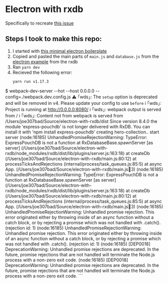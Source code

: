 # Electron with rxdb
Specifically to recreate [this issue](https://github.com/pubkey/rxdb/issues/1886)
## Steps I took to make this repo:
1. I started with [this minimal electron boilerplate](https://github.com/pbarbiero/basic-electron-react-boilerplate)
2. Copied and pasted the main parts of `main.js` and `database.js` from the [electron example](https://github.com/pubkey/rxdb/tree/master/examples/electron) from the rxdb
3. Ran `yarn dev`
4. Recieved the following error:
    ```
    yarn run v1.17.3
$ webpack-dev-server --hot --host 0.0.0.0 --config=./webpack.dev.config.js
⚠ ｢wds｣: The `setup` option is deprecated and will be removed in v4. Please update your config to use `before`
ℹ ｢wds｣: Project is running at http://0.0.0.0:8080/
ℹ ｢wds｣: webpack output is served from /
ℹ ｢wds｣: Content not from webpack is served from /Users/joe307bad/Source/electron-with-rxdb/dist
Since version 8.4.0 the module 'express-pouchdb' is not longer delivered with RxDB.
You can install it with 'npm install express-pouchdb'
creating hero-collection..
start server
(node:16185) UnhandledPromiseRejectionWarning: TypeError: ExpressPouchDB is not a function
    at RxDatabaseBase.spawnServer [as server] (/Users/joe307bad/Source/electron-with-rxdb/node_modules/rxdb/dist/lib/plugins/server.js:163:18)
    at createDb (/Users/joe307bad/Source/electron-with-rxdb/main.js:80:12)
    at processTicksAndRejections (internal/process/task_queues.js:85:5)
    at async App.<anonymous> (/Users/joe307bad/Source/electron-with-rxdb/main.js:100:3)
(node:16185) UnhandledPromiseRejectionWarning: TypeError: ExpressPouchDB is not a function
    at RxDatabaseBase.spawnServer [as server] (/Users/joe307bad/Source/electron-with-rxdb/node_modules/rxdb/dist/lib/plugins/server.js:163:18)
    at createDb (/Users/joe307bad/Source/electron-with-rxdb/main.js:80:12)
    at processTicksAndRejections (internal/process/task_queues.js:85:5)
    at async App.<anonymous> (/Users/joe307bad/Source/electron-with-rxdb/main.js:100:3)
(node:16185) UnhandledPromiseRejectionWarning: Unhandled promise rejection. This error originated either by throwing inside of an async function without a catch block, or by rejecting a promise which was not handled with .catch(). (rejection id: 1)
(node:16185) UnhandledPromiseRejectionWarning: Unhandled promise rejection. This error originated either by throwing inside of an async function without a catch block, or by rejecting a promise which was not handled with .catch(). (rejection id: 1)
(node:16185) [DEP0018] DeprecationWarning: Unhandled promise rejections are deprecated. In the future, promise rejections that are not handled will terminate the Node.js process with a non-zero exit code.
(node:16185) [DEP0018] DeprecationWarning: Unhandled promise rejections are deprecated. In the future, promise rejections that are not handled will terminate the Node.js process with a non-zero exit code.
    ``` 